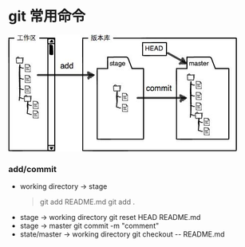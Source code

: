 # git 常用命令

![git repo](pictures/git001.jpeg)

### add/commit
  - working directory -> stage		      
    > git add README.md
    > git add .
  - stage -> working directory          git reset HEAD README.md
  - stage -> master                     git commit -m "comment"
  - state/master -> working directory   git checkout -- README.md
